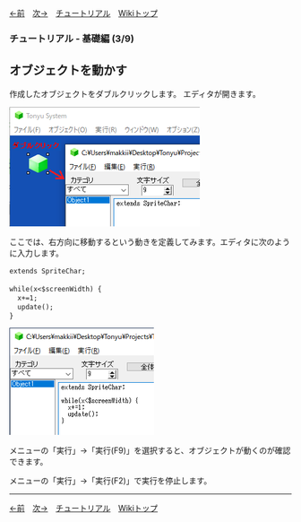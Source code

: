 

[←前](./tr-basic02.md)&emsp;[次→](./tr-basic04.md)&emsp;[チュートリアル](./tutorial.md)&emsp;[Wikiトップ](./)

<title>チュートリアル - 基礎編 (3/9) - オブジェクトを動かす</title>

### チュートリアル - 基礎編 (3/9)
## オブジェクトを動かす

作成したオブジェクトをダブルクリックします。 エディタが開きます。

![open-ed.png](./img/open-ed.png)

ここでは、右方向に移動するという動きを定義してみます。エディタに次のように入力します。

```
extends SpriteChar;

while(x<$screenWidth) {
  x+=1;
  update();
}
```

![prog1.png](./img/prog1.png)

メニューの「実行」→「実行(F9)」を選択すると、オブジェクトが動くのが確認できます。

メニューの「実行」→「実行(F2)」で実行を停止します。

***

[←前](./tr-basic02.md)&emsp;[次→](./tr-basic04.md)&emsp;[チュートリアル](./tutorial.md)&emsp;[Wikiトップ](./)
